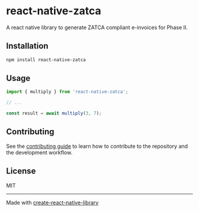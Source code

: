 # react-native-zatca

A react native library to generate ZATCA compliant e-invoices for Phase II. 

## Installation

```sh
npm install react-native-zatca
```

## Usage


```js
import { multiply } from 'react-native-zatca';

// ...

const result = await multiply(3, 7);
```


## Contributing

See the [contributing guide](CONTRIBUTING.md) to learn how to contribute to the repository and the development workflow.

## License

MIT

---

Made with [create-react-native-library](https://github.com/callstack/react-native-builder-bob)
